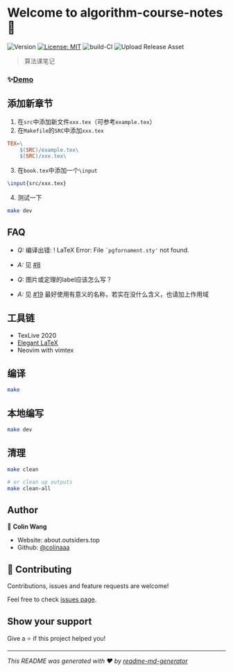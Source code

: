 # Welcome to algorithm-course-notes 👋
![Version](https://img.shields.io/badge/version-1.6.2-blue.svg?cacheSeconds=2592000)
[![License: MIT](https://img.shields.io/badge/License-MIT-yellow.svg)](#)
![build-CI](https://github.com/colinaaa/algorithm-course-notes/workflows/build-CI/badge.svg)
![Upload Release Asset](https://github.com/colinaaa/algorithm-course-notes/workflows/Upload%20Release%20Asset/badge.svg)

> 算法课笔记

### ✨[Demo](https://github.com/colinaaa/algorithm-course-notes/releases/download/v1.6.2/book-v1.6.2.pdf)

## 添加新章节

1. 在`src`中添加新文件`xxx.tex`（可参考`example.tex`）
2. 在`Makefile`的`SRC`中添加`xxx.tex`

```Makefile
TEX=\
	$(SRC)/example.tex\
	$(SRC)/xxx.tex\
```

3. 在`book.tex`中添加一个`\input`

```tex
\input{src/xxx.tex}
```

4. 测试一下

```sh
make dev
```

## FAQ

- *Q:* 编译出错: ! LaTeX Error: File <code>`pgfornament.sty'</code> not found.
- *A:* 见 [#8](https://github.com/colinaaa/algorithm-course-notes/issues/8)

- *Q:* 图片或定理的label应该怎么写？
- *A:* 见 [#19](https://github.com/colinaaa/algorithm-course-notes/issues/19) 最好使用有意义的名称，若实在没什么含义，也请加上作用域

## 工具链

- TexLive 2020
- [Elegant LaTeX](https://elegantlatex.org/en/)
- Neovim with vimtex

## 编译

```sh
make
```

## 本地编写

```sh
make dev
```

## 清理

```sh
make clean

# or clean up outputs
make clean-all
```

## Author

👤 **Colin Wang**

* Website: about.outsiders.top
* Github: [@colinaaa](https://github.com/colinaaa)

## 🤝 Contributing

Contributions, issues and feature requests are welcome!

Feel free to check [issues page](https://github.com/colinaaa/algorithm-course-notes/issues).

## Show your support

Give a ⭐️ if this project helped you!


***
_This README was generated with ❤️ by [readme-md-generator](https://github.com/kefranabg/readme-md-generator)_
